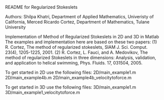 README for Regularized Stokeslets

Authors:
Shilpa Khatri, Department of Applied Mathematics, Univeristy of California, Merced
Ricardo Cortez, Department of Mathematics, Tulane University

Implementation of Method of Regularized Stokeslets in 2D and 3D in Matlab 
The examples and implementation here are based on these two papers:
(1) R. Cortez, The method of regularized stokeslets, SIAM J. Sci. Comput. 23(4), 1205-1225, 2001.
(2) R. Cortez, L. Fauci, and A. Medovikov, The method of regularized Stokeslets in three dimensions: Analysis, validation, and application to helical swimming, Phys. Fluids. 17, 031504, 2005.

To get started in 2D use the following files: 
2D/main_example1.m
2D/main_example4b.m
2D/main_example4b_velocitytoforce.m

To get started in 3D use the following files:
3D/main_example1.m
3D/main_example1_velocitytoforce.m